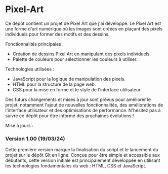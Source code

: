 # Pixel-Art
Ce dépôt contient un projet de Pixel Art que j'ai développé. Le Pixel Art est une forme d'art numérique où les images sont créées en plaçant des pixels individuels pour former des motifs et des dessins.

Fonctionnalités principales :

  - Création de dessins Pixel Art en manipulant des pixels individuels.
  - Palette de couleurs pour sélectionner les couleurs à utiliser.
    
Technologies utilisées :

  - JavaScript pour la logique de manipulation des pixels.
  - HTML pour la structure de la page web.
  - CSS pour la mise en forme et le style de l'interface utilisateur.

Des futurs changements et mises à jour sont prévus pour améliorer le projet, notamment l'ajout de nouvelles fonctionnalités, des améliorations de l'interface utilisateur et des optimisations de performance. N'hésitez pas à suivre ce dépôt pour être informé des prochaines évolutions !

Mise à jours :

### Version 1.00 (19/03/24)

Cette première version marque la finalisation du script et le lancement du projet sur le dépôt Git en ligne. Conçue pour être simple et accessible aux débutants, cette version initiale est principalement développée en utilisant les technologies fondamentales du web : HTML, CSS et JavaScript.
